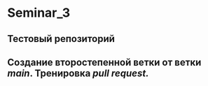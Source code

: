 # Seminar_3

## Тестовый репозиторий

## Создание второстепенной ветки от ветки *main*. Тренировка *pull request.*